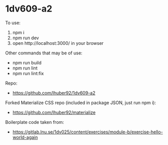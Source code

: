 # 1dv609-a2

To use:
1) npm i
2) npm run dev
3) open http://localhost:3000/ in your browser

Other commands that may be of use:
- npm run build
- npm run lint
- npm run lint:fix

Repo:
- https://github.com/lhuber92/1dv609-a2

Forked Materialize CSS repo (included in package JSON, just run npm i):
- https://github.com/lhuber92/materialize

Boilerplate code taken from:
- https://gitlab.lnu.se/1dv025/content/exercises/module-b/exercise-hello-world-again